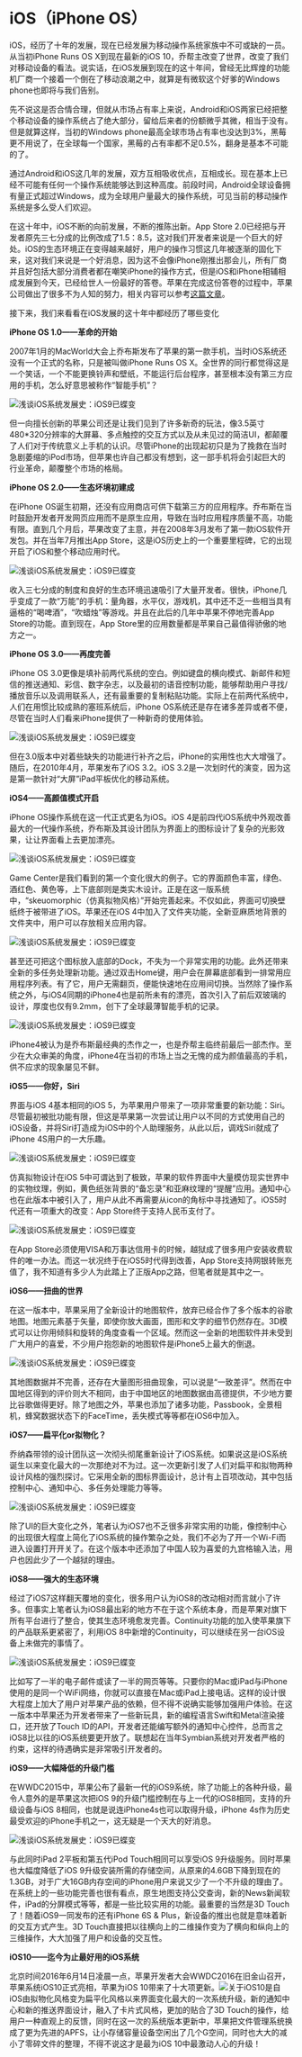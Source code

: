 # iOS（iPhone OS）

iOS，经历了十年的发展，现在已经发展为移动操作系统家族中不可或缺的一员。从当初iPhone Runs OS X到现在最新的iOS 10，乔帮主改变了世界，改变了我们对移动设备的看法。说实话，在iOS发展到现在的这十年间，曾经无比辉煌的功能机厂商一个接着一个倒在了移动浪潮之中，就算是有微软这个好爹的Windows phone也即将与我们告别。

先不说这是否合情合理，但就从市场占有率上来说，Android和iOS两家已经把整个移动设备的操作系统占了绝大部分，留给后来者的份额微乎其微，相当于没有。但是就算这样，当初的Windows phone最高全球市场占有率也没达到3%，黑莓更不用说了，在全球每一个国家，黑莓的占有率都不足0.5%，翻身是基本不可能的了。

通过Android和iOS这几年的发展，双方互相吸收优点，互相成长。现在基本上已经不可能有任何一个操作系统能够达到这种高度。前段时间，Android全球设备拥有量正式超过Windows，成为全球用户量最大的操作系统，可见当前的移动操作系统是多么受人们欢迎。

在这十年中，iOS不断的向前发展，不断的推陈出新。App Store 2.0已经把与开发者原先三七分成的比例改成了1.5：8.5，这对我们开发者来说是一个巨大的好处。iOS的生态环境正在变得越来越好，用户的操作习惯这几年被逐渐的固化下来，这对我们来说是一个好消息，因为这不会像iPhone刚推出那会儿，所有厂商并且好包括大部分消费者都在嘲笑iPhone的操作方式，但是iOS和iPhone相辅相成发展到今天，已经给世人一份最好的答卷。苹果在完成这份答卷的过程中，苹果公司做出了很多不为人知的努力，相关内容可以参考[这篇文章](https://www.zhihu.com/question/39684892)。

接下来，我们来看看在iOS发展的这十年中都经历了哪些变化

  
**iPhone OS 1.0——革命的开始**

2007年1月的MacWorld大会上乔布斯发布了苹果的第一款手机，当时iOS系统还没有一个正式的名称，只是被叫做iPhone Runs OS X。全世界的同行都觉得这是一个笑话，一个不能更换铃声和壁纸，不能运行后台程序，甚至根本没有第三方应用的手机，怎么好意思被称作“智能手机”？

![](http://img.ithome.com/newsuploadfiles/2015/6/20150620_071136_418.jpg "浅谈iOS系统发展史：iOS9已蝶变")

但一向擅长创新的苹果公司还是让我们见到了许多新奇的玩法，像3.5英寸480\*320分辨率的大屏幕、多点触控的交互方式以及从未见过的简洁UI，都颠覆了人们对于传统意义上手机的认识。尽管iPhone的出现起初只是为了挽救在当时急剧萎缩的iPod市场，但苹果也许自己都没有想到，这一部手机将会引起巨大的行业革命，颠覆整个市场的格局。

**iPhone OS 2.0——生态坏境初建成**

在iPhone OS诞生初期，还没有应用商店可供下载第三方的应用程序。乔布斯在当时鼓励开发者开发网页应用而不是原生应用，导致在当时应用程序质量不高，功能有限。直到几个月后，苹果改变了主意，并在2008年3月发布了第一款iOS软件开发包。并在当年7月推出App Store，这是iOS历史上的一个重要里程碑，它的出现开启了iOS和整个移动应用时代。

![](http://img.ithome.com/newsuploadfiles/2015/6/20150620_071136_477.jpg "浅谈iOS系统发展史：iOS9已蝶变")

收入三七分成的制度和良好的生态环境迅速吸引了大量开发者。很快，iPhone几乎变成了一款“万能”的手机：量角器，水平仪，游戏机，其中还不乏一些相当具有逼格的“喝啤酒”，“吹蜡烛”等游戏。并且在此后的几年中苹果不停地完善App Store的功能。直到现在，App Store里的应用数量都是苹果自己最值得骄傲的地方之一。

**iPhone OS 3.0——再度完善**

iPhone OS 3.0更像是填补前两代系统的空白。例如键盘的横向模式、新邮件和短信的推送通知、彩信、数字杂志，以及最初的语音控制功能，能够帮助用户寻找/播放音乐以及调用联系人，还有最重要的复制粘贴功能。实际上在前两代系统中，人们在用惯比较成熟的塞班系统后，iPhone OS系统还是存在诸多差异或者不便，尽管在当时人们看来iPhone提供了一种新奇的使用体验。

![](http://img.ithome.com/newsuploadfiles/2015/6/20150620_071136_527.jpeg "浅谈iOS系统发展史：iOS9已蝶变")

但在3.0版本中对着些缺失的功能进行补齐之后，iPhone的实用性也大大增强了。随后，在2010年4月，苹果发布了iOS 3.2。iOS 3.2是一次划时代的演变，因为这是第一款针对“大屏”iPad平板优化的移动系统。

**iOS4——高颜值模式开启**

iPhone OS操作系统在这一代正式更名为iOS。iOS 4是前四代iOS系统中外观改善最大的一代操作系统，乔布斯及其设计团队为界面上的图标设计了复杂的光影效果，让让界面看上去更加漂亮。

![](http://img.ithome.com/newsuploadfiles/2015/6/20150620_071136_569.gif "浅谈iOS系统发展史：iOS9已蝶变")

Game Center是我们看到的第一个变化很大的例子。它的界面颜色丰富，绿色、酒红色、黄色等，上下底部则是类实木设计。正是在这一版系统中，“skeuomorphic（仿真拟物风格）”开始完善起来。不仅如此，界面可切换壁纸终于被带进了iOS。苹果还在iOS 4中加入了文件夹功能，全新亚麻质地背景的文件夹中，用户可以存放相关应用内容。

![](http://img.ithome.com/newsuploadfiles/2015/6/20150620_071136_609.png "浅谈iOS系统发展史：iOS9已蝶变")

甚至还可把这个图标放入底部的Dock，不失为一个非常实用的功能。此外还带来全新的多任务处理新功能。通过双击Home键，用户会在屏幕底部看到一排常用应用程序列表。有了它，用户无需翻页，便能快速地在应用间切换。当然除了操作系统之外，与iOS4同期的iPhone4也是前所未有的漂亮，首次引入了前后双玻璃的设计，厚度也仅有9.2mm，创下了全球最薄智能手机的记录。

![](http://img.ithome.com/newsuploadfiles/2015/6/20150620_071136_698.jpg "浅谈iOS系统发展史：iOS9已蝶变")

iPhone4被认为是乔布斯最经典的杰作之一，也是乔帮主临终前最后一部杰作。至少在大众审美的角度，iPhone4在当初的市场上当之无愧的成为颜值最高的手机，供不应求的现象屡见不鲜。

**iOS5——你好，Siri**

界面与iOS 4基本相同的iOS 5，为苹果用户带来了一项非常重要的新功能：Siri。尽管最初被批功能有限，但这是苹果第一次尝试让用户以不同的方式使用自己的iOS设备，并将Siri打造成为iOS中的个人助理服务，从此以后，调戏Siri就成了iPhone 4S用户的一大乐趣。

![](http://img.ithome.com/newsuploadfiles/2015/6/20150620_071136_737.jpg "浅谈iOS系统发展史：iOS9已蝶变")

仿真拟物设计在iOS 5中可谓达到了极致，苹果的软件界面中大量模仿现实世界中的实物纹理，例如，黄色纸张背景的“备忘录”和亚麻纹理的“提醒”应用。通知中心也在此版本中被引入了，用户从此不再需要从icon的角标中寻找通知了。iOS5时代还有一项重大的改变：App Store终于支持人民币支付了。

![](http://img.ithome.com/newsuploadfiles/2015/6/20150620_071136_765.jpg "浅谈iOS系统发展史：iOS9已蝶变")

在App Store必须使用VISA和万事达信用卡的时候，越狱成了很多用户安装收费软件的唯一办法。而这一状况终于在iOS5时代得到改善，App Store支持网银转账充值了，我不知道有多少人为此踏上了正版App之路，但笔者就是其中之一。

**iOS6——扭曲的世界**

在这一版本中，苹果采用了全新设计的地图软件，放弃已经合作了多个版本的谷歌地图。地图元素基于矢量，即使你放大画面，图形和文字的细节仍然存在。3D模式可以让你用倾斜和旋转的角度查看一个区域。然而这一全新的地图软件并未受到广大用户的喜爱，不少用户抱怨新的地图软件是iPhone5上最大的倒退。

![](http://img.ithome.com/newsuploadfiles/2015/6/20150620_071136_804.jpg "浅谈iOS系统发展史：iOS9已蝶变")

其地图数据并不完善，还存在大量图形扭曲现象，可以说是“一致差评”。然而在中国地区得到的评价则大不相同，由于中国地区的地图数据由高德提供，不少地方要比谷歌做得更好。除了地图之外，苹果也添加了诸多功能，Passbook，全景相机，蜂窝数据状态下的FaceTime，丢失模式等等都在iOS6中加入。

**iOS7——扁平化or拟物化？**

乔纳森带领的设计团队这一次彻头彻尾重新设计了iOS系统。如果说这是iOS系统诞生以来变化最大的一次那绝对不为过。这一次更新引发了人们对扁平和拟物两种设计风格的强烈探讨。它采用全新的图标界面设计，总计有上百项改动，其中包括控制中心、通知中心、多任务处理能力等等。

![](http://img.ithome.com/newsuploadfiles/2015/6/20150620_071136_844.jpg "浅谈iOS系统发展史：iOS9已蝶变")

除了UI的巨大变化之外，笔者认为iOS7也不乏很多非常实用的功能，像控制中心的出现很大程度上简化了iOS系统的操作繁杂之处，我们不必为了开一个Wi-Fi而进入设置打开开关了。在这个版本中还添加了中国人较为喜爱的九宫格输入法，用户也因此少了一个越狱的理由。

**iOS8——强大的生态环境**

经过了iOS7这样翻天覆地的变化，很多用户认为iOS8的改动相对而言就小了许多。但事实上笔者认为iOS8最出彩的地方不在于这个系统本身，而是苹果对旗下所有平台进行了整合，使其生态环境愈发完善。Continuity功能的加入使苹果旗下的产品联系更紧密了，利用iOS 8中新增的Continuity，可以继续在另一台iOS设备上未做完的事情了。

![](http://img.ithome.com/newsuploadfiles/2015/6/20150620_071136_870.png "浅谈iOS系统发展史：iOS9已蝶变")

比如写了一半的电子邮件或读了一半的网页等等。只要你的Mac或iPad与iPhone使用的是同一个WiFi网络，你就可以直接在Mac或iPad上接电话。这样的设计很大程度上加大了用户对苹果产品的依赖，但不得不说确实能够加强用户体验。在这一版本中苹果还为开发者带来了一些新玩具，新的编程语言Swift和Metal渲染接口，还开放了Touch ID的API，开发者还能编写额外的通知中心控件，总而言之iOS8比以往的iOS系统要更开放了。联想起在当年Symbian系统对开发者严格的约束，这样的待遇确实是非常吸引开发者的。

**iOS9——大幅降低的升级门槛**

在WWDC2015中，苹果公布了最新一代的iOS9系统，除了功能上的各种升级，最令人意外的是苹果这次把iOS 9的升级门槛控制在与上一代的iOS8相同，支持的升级设备与iOS 8相同，也就是说连iPhone4s也可以取得升级，iPhone 4s作为历史最受欢迎的iPhone手机之一，这无疑是一个天大的好消息。

![](http://img.ithome.com/newsuploadfiles/2015/6/20150620_071136_941.jpg "浅谈iOS系统发展史：iOS9已蝶变")

与此同时iPad 2平板和第五代iPod Touch相同可以享受iOS 9升级服务。同时苹果也大幅度降低了iOS 9升级安装所需的存储空间，从原来的4.6GB下降到现在的1.3GB，对于广大16GB内存空间的iPhone用户来说又少了一个不升级的理由了。在系统上的一些功能完善也很有看点，原生地图支持公交查询，新的News新闻软件，iPad的分屏模式等等，都是一些比较实用的功能。最重要的当然是3D Touch了！随着iOS9一同发布的还有iPhone 6S & Plus，新设备的推出也就是意味着新的交互方式产生。3D Touch直接把以往横向上的二维操作变为了横向和纵向上的三维操作，大大加强了用户和设备的交互性。

**iOS10——迄今为止最好用的iOS系统**

北京时间2016年6月14日凌晨一点，苹果开发者大会WWDC2016在旧金山召开，苹果系统iOS10正式亮相，苹果为iOS 10带来了十大项更新。![](/assets/123.png)关于iOS10是自iOS由拟物化风格变为扁平化风格以来界面变化最大的一次系统升级，新的通知中心和新的推送界面设计，融入了卡片式风格，更加的贴合了3D Touch的操作，给用户一种直观上的反馈，同时在这一次的系统版本更新中，苹果把文件管理系统换成了更为先进的APFS，让小存储容量设备空闲出了几个G空间，同时也大大的减小了零碎文件的整理，不得不说这才是最为iOS 10中最激动人心的升级！

